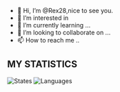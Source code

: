 - 👋 Hi, I’m @Rex28,nice to see you.
- 👀 I’m interested in 
- 🌱 I’m currently learning ...
- 💞️ I’m looking to collaborate on ...
- 📫 How to reach me ..

## MY STATISTICS
![States](https://github-readme-stats.vercel.app/api?username=Rex28&count_private=true&theme=dracula)
![Languages](https://github-readme-stats.vercel.app/api/top-langs/?username=Rex28&hide=ipynb,html&layout=compact)
<!---
Rex28/Rex28 is a ✨ special ✨ repository because its `README.md` (this file) appears on your GitHub profile.
You can click the Preview link to take a look at your changes.
--->
